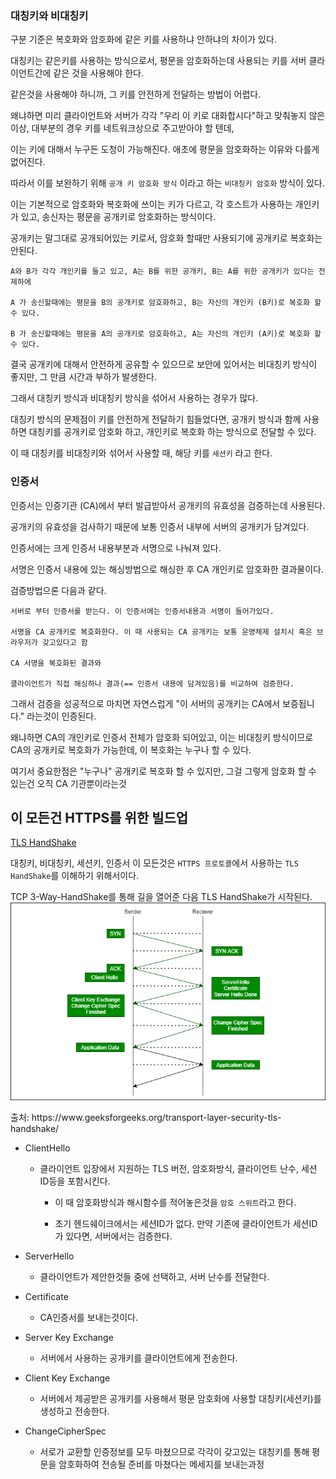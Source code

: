 ### 대칭키와 비대칭키

구분 기준은 복호화와 암호화에 같은 키를 사용하냐 안하냐의 차이가 있다.

대칭키는 같은키를 사용하는 방식으로서, 평문을 암호화하는데 사용되는 키를 서버 클라이언트간에 같은 것을 사용해야 한다.

같은것을 사용해야 하니까, 그 키를 안전하게 전달하는 방법이 어렵다.

왜냐하면 미리 클라이언트와 서버가 각각 "우리 이 키로 대화합시다"하고 맞춰놓지 않은이상, 대부분의 경우 키를 네트워크상으로 주고받아야 할 텐데,

이는 키에 대해서 누구든 도청이 가능해진다. 애초에 평문을 암호화하는 이유와 다를게 없어진다.

따라서 이를 보완하기 위해 `공개 키 암호화 방식` 이라고 하는 `비대칭키 암호화` 방식이 있다.

이는 기본적으로 암호화와 복호화에 쓰이는 키가 다르고, 각 호스트가 사용하는 개인키가 있고, 송신자는 평문을 공개키로 암호화하는 방식이다.

공개키는 말그대로 공개되어있는 키로서, 암호화 할때만 사용되기에 공개키로 복호화는 안된다.

```
A와 B가 각각 개인키를 들고 있고, A는 B를 위한 공개키, B는 A를 위한 공개키가 있다는 전제하에

A 가 송신할때에는 평문을 B의 공개키로 암호화하고, B는 자신의 개인키 (B키)로 복호화 할 수 있다.

B 가 송신할때에는 평문을 A의 공개키로 암호화하고, A는 자신의 개인키 (A키)로 복호화 할 수 있다.
```

결국 공개키에 대해서 안전하게 공유할 수 있으므로 보안에 있어서는 비대칭키 방식이 좋지만, 그 만큼 시간과 부하가 발생한다.

그래서 대칭키 방식과 비대칭키 방식을 섞어서 사용하는 경우가 많다.

대칭키 방식의 문제점이 키를 안전하게 전달하기 힘들었다면, 공개키 방식과 함께 사용하면 대칭키를 공개키로 암호화 하고, 개인키로 복호화 하는 방식으로 전달할 수 있다.

이 때 대칭키를 비대칭키와 섞어서 사용할 때, 해당 키를 `세션키` 라고 한다.

### 인증서

인증서는 인증기관 (CA)에서 부터 발급받아서 공개키의 유효성을 검증하는데 사용된다.

공개키의 유효성을 검사하기 때문에 보통 인증서 내부에 서버의 공개키가 담겨있다.

인증서에는 크게 인증서 내용부분과 서명으로 나눠져 있다.

서명은 인증서 내용에 있는 해싱방법으로 해싱한 후 CA 개인키로 암호화한 결과물이다.

검증방법으론 다음과 같다.

```
서버로 부터 인증서를 받는다. 이 인증서에는 인증서내용과 서명이 들어가있다.

서명을 CA 공개키로 복호화한다. 이 때 사용되는 CA 공개키는 보통 운영체제 설치시 혹은 브라우저가 갖고있다고 함

CA 서명을 복호화된 결과와

클라이언트가 직접 해싱하나 결과(== 인증서 내용에 담겨있음)를 비교하여 검증한다.
```

그래서 검증을 성공적으로 마치면 자연스럽게 "이 서버의 공개키는 CA에서 보증됩니다." 라는것이 인증된다.

왜냐하면 CA의 개인키로 인증서 전체가 암호화 되어있고, 이는 비대칭키 방식이므로 CA의 공개키로 복호화가 가능한데, 이 복호화는 누구나 할 수 있다.

여기서 중요한점은 "누구나" 공개키로 복호화 할 수 있지만, 그걸 그렇게 암호화 할 수 있는건 오직 CA 기관뿐이라는것

## 이 모든건 HTTPS를 위한 빌드업

<a href="https://sunrise-min.tistory.com/entry/TLS-Handshake%EB%8A%94-%EC%96%B4%EB%96%BB%EA%B2%8C-%EC%A7%84%ED%96%89%EB%90%98%EB%8A%94%EA%B0%80">TLS HandShake</a>

대칭키, 비대칭키, 세션키, 인증서 이 모든것은 `HTTPS 프로토콜`에서 사용하는 `TLS HandShake`를 이해하기 위해서이다.

TCP 3-Way-HandShake를 통해 길을 열어준 다음 TLS HandShake가 시작된다.
![alt text](../img/tls_handshake.png)
<p>출처: https://www.geeksforgeeks.org/transport-layer-security-tls-handshake/</a>

- ClientHello

    - 클라이언트 입장에서 지원하는 TLS 버전, 암호화방식, 클라이언트 난수, 세션ID등을 포함시킨다.

        - 이 때 암호화방식과 해시함수를 적어놓은것을 `암호 스위트`라고 한다.

        - 초기 헨드쉐이크에서는 세션ID가 없다. 만약 기존에 클라이언트가 세션ID가 있다면, 서버에서는 검증한다.

- ServerHello

    - 클라이언트가 제안한것들 중에 선택하고, 서버 난수를 전달한다.

- Certificate

    - CA인증서를 보내는것이다.

- Server Key Exchange

    - 서버에서 사용하는 공개키를 클라이언트에게 전송한다.

- Client Key Exchange

    - 서버에서 제공받은 공개키를 사용해서 평문 암호화에 사용할 대칭키(세션키)를 생성하고 전송한다.

- ChangeCipherSpec

    - 서로가 교환할 인증정보를 모두 마쳤으므로 각각이 갖고있는 대칭키를 통해 평문을 암호화하여 전송될 준비를 마쳤다는 메세지를 보내는과정

